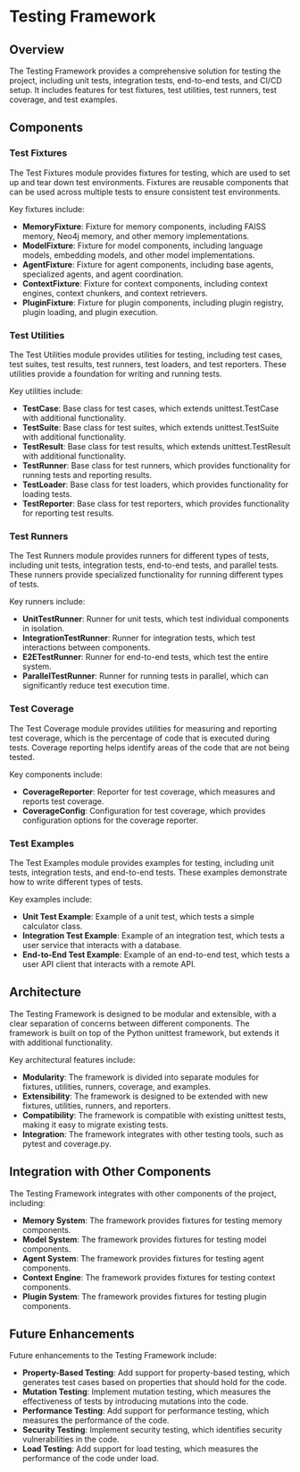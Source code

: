 # Testing Framework

## Overview

The Testing Framework provides a comprehensive solution for testing the project, including unit tests, integration tests, end-to-end tests, and CI/CD setup. It includes features for test fixtures, test utilities, test runners, test coverage, and test examples.

## Components

### Test Fixtures

The Test Fixtures module provides fixtures for testing, which are used to set up and tear down test environments. Fixtures are reusable components that can be used across multiple tests to ensure consistent test environments.

Key fixtures include:

- **MemoryFixture**: Fixture for memory components, including FAISS memory, Neo4j memory, and other memory implementations.
- **ModelFixture**: Fixture for model components, including language models, embedding models, and other model implementations.
- **AgentFixture**: Fixture for agent components, including base agents, specialized agents, and agent coordination.
- **ContextFixture**: Fixture for context components, including context engines, context chunkers, and context retrievers.
- **PluginFixture**: Fixture for plugin components, including plugin registry, plugin loading, and plugin execution.

### Test Utilities

The Test Utilities module provides utilities for testing, including test cases, test suites, test results, test runners, test loaders, and test reporters. These utilities provide a foundation for writing and running tests.

Key utilities include:

- **TestCase**: Base class for test cases, which extends unittest.TestCase with additional functionality.
- **TestSuite**: Base class for test suites, which extends unittest.TestSuite with additional functionality.
- **TestResult**: Base class for test results, which extends unittest.TestResult with additional functionality.
- **TestRunner**: Base class for test runners, which provides functionality for running tests and reporting results.
- **TestLoader**: Base class for test loaders, which provides functionality for loading tests.
- **TestReporter**: Base class for test reporters, which provides functionality for reporting test results.

### Test Runners

The Test Runners module provides runners for different types of tests, including unit tests, integration tests, end-to-end tests, and parallel tests. These runners provide specialized functionality for running different types of tests.

Key runners include:

- **UnitTestRunner**: Runner for unit tests, which test individual components in isolation.
- **IntegrationTestRunner**: Runner for integration tests, which test interactions between components.
- **E2ETestRunner**: Runner for end-to-end tests, which test the entire system.
- **ParallelTestRunner**: Runner for running tests in parallel, which can significantly reduce test execution time.

### Test Coverage

The Test Coverage module provides utilities for measuring and reporting test coverage, which is the percentage of code that is executed during tests. Coverage reporting helps identify areas of the code that are not being tested.

Key components include:

- **CoverageReporter**: Reporter for test coverage, which measures and reports test coverage.
- **CoverageConfig**: Configuration for test coverage, which provides configuration options for the coverage reporter.

### Test Examples

The Test Examples module provides examples for testing, including unit tests, integration tests, and end-to-end tests. These examples demonstrate how to write different types of tests.

Key examples include:

- **Unit Test Example**: Example of a unit test, which tests a simple calculator class.
- **Integration Test Example**: Example of an integration test, which tests a user service that interacts with a database.
- **End-to-End Test Example**: Example of an end-to-end test, which tests a user API client that interacts with a remote API.

## Architecture

The Testing Framework is designed to be modular and extensible, with a clear separation of concerns between different components. The framework is built on top of the Python unittest framework, but extends it with additional functionality.

Key architectural features include:

- **Modularity**: The framework is divided into separate modules for fixtures, utilities, runners, coverage, and examples.
- **Extensibility**: The framework is designed to be extended with new fixtures, utilities, runners, and reporters.
- **Compatibility**: The framework is compatible with existing unittest tests, making it easy to migrate existing tests.
- **Integration**: The framework integrates with other testing tools, such as pytest and coverage.py.

## Integration with Other Components

The Testing Framework integrates with other components of the project, including:

- **Memory System**: The framework provides fixtures for testing memory components.
- **Model System**: The framework provides fixtures for testing model components.
- **Agent System**: The framework provides fixtures for testing agent components.
- **Context Engine**: The framework provides fixtures for testing context components.
- **Plugin System**: The framework provides fixtures for testing plugin components.

## Future Enhancements

Future enhancements to the Testing Framework include:

- **Property-Based Testing**: Add support for property-based testing, which generates test cases based on properties that should hold for the code.
- **Mutation Testing**: Implement mutation testing, which measures the effectiveness of tests by introducing mutations into the code.
- **Performance Testing**: Add support for performance testing, which measures the performance of the code.
- **Security Testing**: Implement security testing, which identifies security vulnerabilities in the code.
- **Load Testing**: Add support for load testing, which measures the performance of the code under load.
